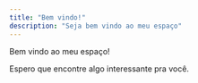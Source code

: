 ```yaml
---
title: "Bem vindo!"
description: "Seja bem vindo ao meu espaço"
---
```

Bem vindo ao meu espaço! 

Espero que encontre algo interessante pra você.
